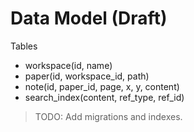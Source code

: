 # Data Model (Draft)

Tables
- workspace(id, name)
- paper(id, workspace_id, path)
- note(id, paper_id, page, x, y, content)
- search_index(content, ref_type, ref_id)

> TODO: Add migrations and indexes.
